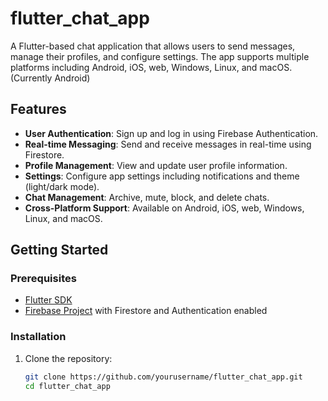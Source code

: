 # flutter_chat_app

A Flutter-based chat application that allows users to send messages, manage their profiles, and configure settings. The app supports multiple platforms including Android, iOS, web, Windows, Linux, and macOS.(Currently Android)

## Features

- **User Authentication**: Sign up and log in using Firebase Authentication.
- **Real-time Messaging**: Send and receive messages in real-time using Firestore.
- **Profile Management**: View and update user profile information.
- **Settings**: Configure app settings including notifications and theme (light/dark mode).
- **Chat Management**: Archive, mute, block, and delete chats.
- **Cross-Platform Support**: Available on Android, iOS, web, Windows, Linux, and macOS.

## Getting Started

### Prerequisites

- [Flutter SDK](https://flutter.dev/docs/get-started/install)
- [Firebase Project](https://firebase.google.com/) with Firestore and Authentication enabled

### Installation

1. Clone the repository:
   ```sh
   git clone https://github.com/yourusername/flutter_chat_app.git
   cd flutter_chat_app
